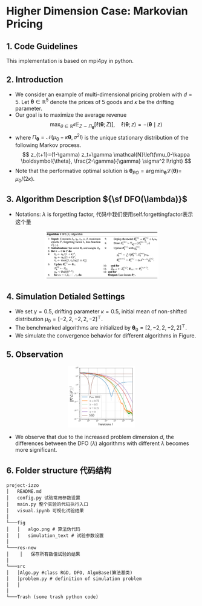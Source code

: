 # **Higher Dimension Case: Markovian Pricing**

## 1. **Code Guidelines**

This implementation is based on mpi4py in python. 

## 2. **Introduction**
 - We consider an example of multi-dimensional pricing problem with $d=5$. Let $\boldsymbol{\theta} \in \mathbb{R}^5$ denote the prices of 5 goods and $\kappa$ be the drifting parameter. 
 - Our goal is to maximize the average revenue 
 $$
 \max_{\theta \in \mathbb{R}^d}\mathbb{E}_{Z \sim \Pi_{\boldsymbol{\theta}}}[\ell(\boldsymbol{\theta} ; Z)] , \quad 
 \ell(\boldsymbol{\theta} ; z)=-\langle\boldsymbol{\theta} \mid z\rangle
 $$
  - where $\Pi_{\boldsymbol{\theta}}=\mathcal{N}\left(\mu_0-\kappa \boldsymbol{\theta}, \sigma^2 I\right)$ is the unique stationary distribution of the following Markov process. 
  $$ 
  z_{t+1}=(1-\gamma) z_t+\gamma \mathcal{N}\left(\mu_0-\kappa \boldsymbol{\theta}, \frac{2-\gamma}{\gamma} \sigma^2 I\right)
  $$
  - Note that the performative optimal solution is $\boldsymbol{\theta}_{P O}=\arg \min _{\boldsymbol{\theta}} \mathcal{L}(\boldsymbol{\theta})=$ $\mu_0 /(2 \kappa)$.
  

## 3. **Algorithm Description ${\sf DFO(\lambda)}$**
<!-- ![avatar](fig/algo.png) -->

- Notations: $\lambda$ is forgetting factor, 代码中我们使用self.forgettingfactor表示这个量

<div align="center">
<img src="./fig/algo.png" width = 60%/>
</div>


## 4. Simulation Detialed Settings
- We set $\gamma=0.5$, drifting parameter $\kappa=0.5$, initial mean of non-shifted distribution $\mu_0=[-2,2,-2,2,-2]^{\top}$. 
- The benchmarked algorithms are initialized by $\boldsymbol{\theta}_0=[2,-2,2,-2,2]^{\top}$.
- We simulate the convergence behavior for different algorithms in Figure. 

## 5. Observation

<div align="center">
<img src="./fig/res.png" width = 35%/>
</div>

- We observe that due to the increased problem dimension $d$, the differences between the DFO $(\lambda)$ algorithms with different $\lambda$ becomes more significant.


## 6. Folder structure 代码结构 
```
project-izzo
│   README.md
│   config.py 试验常用参数设置   
│   main.py 整个实验的代码执行入口
│   visual.ipynb 可视化试验结果
│
└───fig
│   │   algo.png # 算法伪代码
│   │   simulation_text # 试验参数设置
│   
└───res-new
│    │   保存所有数值试验的结果
│   
└───src
│   │Algo.py #class RGD, DFO, AlgoBase(算法基类)
│   │problem.py # definition of simulation problem
│   │
│   
└───Trash (some trash python code) 
```



